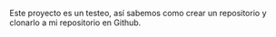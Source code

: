 Este proyecto es un testeo, así sabemos como crear un repositorio y clonarlo a mi repositorio en Github.
